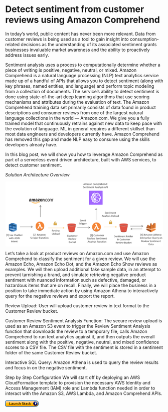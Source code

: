 # Detect sentiment from customer reviews using Amazon Comprehend

<p> In today’s world, public content has never been more relevant. Data from customer reviews is being used as a tool to gain insight into consumption-related decisions as the understanding of its associated sentiment grants businesses invaluable market awareness and the ability to proactively address issues early.

Sentiment analysis uses a process to computationally determine whether a piece of writing is positive, negative, neutral, or mixed. Amazon Comprehend is a natural language processing (NLP) text analytics service made up of a handful of APIs that allows you to detect sentiment (along with key phrases, named entities, and language) and perform topic modeling from a collection of documents. The service’s ability to detect sentiment is done using state-of-the-art deep learning algorithms that use scoring mechanisms and attributes during the evaluation of text. The Amazon Comprehend training data set primarily consists of data found in product descriptions and consumer reviews from one of the largest natural language collections in the world — Amazon.com. We give you a fully trained model that continuously retrains against new data to keep pace with the evolution of language. ML in general requires a different skillset than most data engineers and developers currently have. Amazon Comprehend has removed this gap and made NLP easy to consume using the skills developers already have.

In this blog post, we will show you how to leverage Amazon Comprehend as part of a serverless event driven architecture, built with AWS services, to detect customer sentiment. </p>

<p><em> Solution Architecture Overview </em></p>
<img src="BlogFoto/ComprehendReviewSentimentArchitecture.png" alt="Architecture" title="Amazon Comprehend Review Sentiment Architecture" align="center" />

Let’s take a look at product reviews on Amazon.com and use Amazon Comprehend to classify the sentiment for a given review. We will use the Amazon Echo, Amazon Echo Dot, and the Amazon Echo Show reviews as examples. We will then upload additional fake sample data, in an attempt to prevent tarnishing a brand, and simulate retrieving negative product sentiment with nuanced information such as defective, damaged, or hazardous items that are on recall. Finally, we will place the business in a position to take immediate action by using Amazon Athena to interactively query for the negative reviews and export the report.

Review Upload: User will upload customer review in text format to the Customer Review bucket. 

Customer Review Sentiment Analysis Function: The secure review upload is used as an Amazon S3 event to trigger the Review Sentiment Analysis function that downloads the review to a temporary file, calls Amazon Comprehend to run text analytics against it, and then outputs the overall sentiment along with the positive, negative, neutral, and mixed confidence scores to a CSV file. The CSV file with the sentiment is stored in a sentiment folder of the same Customer Review bucket.

Interactive SQL Query:  Amazon Athena is used to query the review results and focus in on the negative sentiment.

Step by Step Configuration
We will start off by deploying an AWS CloudFormation template to provision the necessary AWS Identity and Access Management (IAM) role and Lambda function needed in order to interact with the Amazon S3, AWS Lambda, and Amazon Comprehend APIs.

<img src="BlogFoto/CF_Launch.png" />


